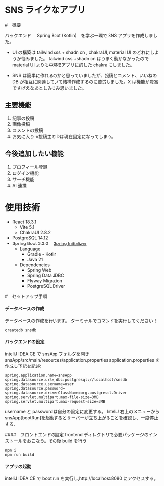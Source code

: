 # SNS ライクなアプリ

#　概要

バックエンド　 Spring Boot (Kotlin)　を学ぶ一環で SNS アプリを作成しました。

- UI の構築は tailwind css + shadn cn , chakraUI, material UI のどれにしようか悩みました。
  tailwind css +shadn cn はうまく動かなかったので material UI よりも中規模アプリに的した chakra にしました。

- SNS は簡単に作れるのかと思っていましたが、投稿とコメント、いいねの DB が相互に関連していて結構作成するのに苦労しました。X は機能が豊富ですげえなあとしみじみ思いました。
## 主要機能
1. 記事の投稿
2. 画像投稿
3. コメントの投稿
4. お気に入り
※投稿主のIDは現在固定になってしまう。

## 今後追加したい機能
1. プロフィール登録
2. ログイン機能
3. サーチ機能
4. AI 連携

# 使用技術

- React 18.3.1
  - Vite 5.1
  - ChakraUI 2.8.2
- PostgreSQL 14.12
- Spring Boot 3.3.0 　[Spring Initializer](https://start.spring.io/#!type=gradle-project-kotlin&language=kotlin&packaging=jar&jvmVersion=21&groupId=com.example&artifactId=todoApp&name=todoApp&description=Sample%20Spring%20Boot%20Todo%20app&packageName=com.example.todoApp&dependencies=web,data-jdbc,flyway,postgresql)
  - Language
    - Gradle - Kotlin
    - Java 21
  - Dependencies
    - Spring Web
    - Spring Data JDBC
    - Flyway Migration
    - PostgreSQL Driver

#　セットアップ手順

#### データベースの作成

データベースの作成を行います。 ターミナルでコマンドを実行してください！

```
createdb snsdb
```

#### バックエンドの設定

inteliJ IDEA CE で snsApp フォルダを開き snsApp/src/main/resources/application.properties
application.properties を作成し下記を記述:

```
spring.application.name=snsApp
spring.datasource.url=jdbc:postgresql://localhost/snsdb
spring.datasource.username=user
spring.datasource.password=
spring.datasource.driverClassName=org.postgresql.Driver
spring.servlet.multipart.max-file-size=3MB
spring.servlet.multipart.max-request-size=3MB
```
username と password は自分の設定に変更する。
InteliJ 右上のメニューから snsApp[bootRun]を起動するとサーバーが立ち上がることを確認し、一度停止する.

####　フロントエンドの設定
frontend ディレクトリで必要パッケージのインストールをおこなう。その後 build を行う

```
npm i
npm run build
```

#### アプリの起動

inteliJ IDEA CE で boot run を実行し,http://localhost:8080 にアクセスする。
